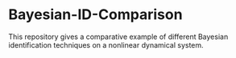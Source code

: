 # Bayesian-ID-Comparison
This repository gives a comparative example of different Bayesian identification techniques on a nonlinear dynamical system. 
